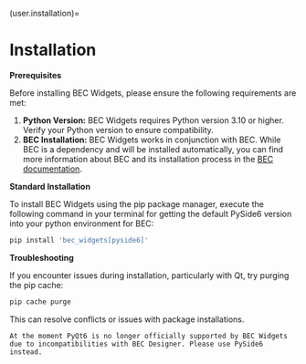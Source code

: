 (user.installation)=
# Installation
**Prerequisites**

Before installing BEC Widgets, please ensure the following requirements are met:

1. **Python Version:** BEC Widgets requires Python version 3.10 or higher. Verify your Python version to ensure compatibility.
2. **BEC Installation:** BEC Widgets works in conjunction with BEC. While BEC is a dependency and will be installed automatically, you can find more information about BEC and its installation process in the [BEC documentation](https://beamline-experiment-control.readthedocs.io/en/latest/).

**Standard Installation**

To install BEC Widgets using the pip package manager, execute the following command in your terminal for getting the
default PySide6 version into your python environment for BEC:


```bash
pip install 'bec_widgets[pyside6]'
```

**Troubleshooting**

If you encounter issues during installation, particularly with Qt, try purging the pip cache:

```bash
pip cache purge
```

This can resolve conflicts or issues with package installations.

```{warning}
At the moment PyQt6 is no longer officially supported by BEC Widgets due to incompatibilities with BEC Designer. Please use PySide6 instead.
```
